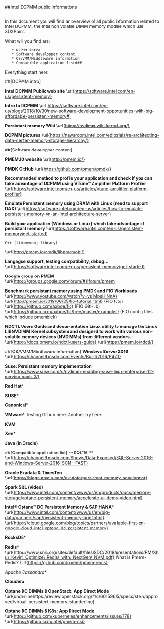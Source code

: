##Intel DCPMM public informations 
##
In this document you will find an overview of all public information related to Intel DCPMM, the Intel non volatile DIMM memory module which use 3DXPoint.

What will you find are:

       * DCPMM intro
       * Software developper content
       * OS/VMM/Middleware information
       * Compatible application list###
Everything start here:

##[DCPMM intro]

**Intel DCPMM Public web site**
\url{https://software.intel.com/en-us/persistent-memory}

**Intro to DCPMM**
\url{https://software.intel.com/en-us/blogs/2018/10/30/new-software-development-opportunities-with-big-affordable-persistent-memory#}

**Persistant memory Wiki**
\url{https://nvdimm.wiki.kernel.org/}

**DCPMM pictures**
\url{https://newsroom.intel.com/editorials/re-architecting-data-center-memory-storage-hierarchy/}

##[Software developper content]

**PMEM.IO website**
\url{http://pmem.io/}

**PMDK GitHub**
\url{https://github.com/pmem/pmdk/}

**Recommanded method to profile your application and check if you can take advantage of DCPMM using VTune™ Amplifier Platform Profiler**
\url{https://software.intel.com/en-us/articles/vtune-amplifier-platform-profiler}

**Emulate Persistent memory using DRAM with Linux (need to support DAX)**
\url{https://software.intel.com/en-us/articles/how-to-emulate-persistent-memory-on-an-intel-architecture-server} 

**Build your application (Windows or Linux) which take advantage of persistant memory**
\url{https://software.intel.com/en-us/persistent-memory/get-started}

    C++ (libpmemobj library)
\url{http://pmem.io/pmdk/libpmemobj/}

**Langague support, testing compatibility, debug...**
\url{https://software.intel.com/en-us/persistent-memory/get-started}

**Google group on PMEM**
\url{https://groups.google.com/forum/#}!forum/pmem

**Benchmark persistant memory using PMDK and FIO Workloads**
\url{https://www.youtube.com/watch?v=vs1MpsHiNnA}
\url{http://pmem.io/2018/06/25/fio-tutorial.html} (FIO tuto)
\url{https://github.com/axboe/fio} (FIO GitHub)
\url{https://github.com/axboe/fio/tree/master/examples} (FIO config files which include pmemblck)


**NDCTL Users Guide and documentation**
**Linux utility to manage the Linux LIBNVDIMM Kernel subsystem and designed to work with various non-volatile memory devices (NVDIMMs) from different vendors.**
\url{https://docs.pmem.io/ndctl-users-guide}
\url{https://pmem.io/ndctl/}

##[OS/VMM/Middleware information]
**Windows Server 2016**
\url{https://channel9.msdn.com/Events/Build/2016/P470}

**Suse: Persistant memory implementation**
\url{https://www.suse.com/c/nvdimm-enabling-suse-linux-enterprise-12-service-pack-2/}

**Red Hat***

**SUSE***

**Canonical***

**VMware***
Testing Github here.
Another try here.

**KVM**

**Xen***

**Java (in Oracle)**


##[Compatible application list]
**SQL'16 **
\url{https://channel9.msdn.com/Shows/Data-Exposed/SQL-Server-2016-and-Windows-Server-2016-SCM--FAST}

**Oracle Exadata \& TimesTen**
\url{https://blogs.oracle.com/exadata/persistent-memory-accelerator} 

**Spark SQL (video)**
\url{https://www.intel.com/content/www/us/en/products/docs/memory-storage/optane-persistent-memory/accelerate-ai-demo-video.html}

**Intel® Optane™ DC Persistent Memory \& SAP HANA***
\url{https://www.intel.com/content/www/us/en/big-data/partners/sap/persistent-memory-brief.html}
\url{https://cloud.google.com/blog/topics/partners/available-first-on-google-cloud-intel-optane-dc-persistent-memory}

**RocksDB***

**Redis***
\url{https://www.snia.org/sites/default/files/SDC/2018/presentations/PM/Shu\_Kevin\_Optimize\_Redis\_with\_NextGen\_NVM.pdf}
What is Pmem-Redis?
\url{https://github.com/pmem/pmem-redis}

**Apache* Cassandra**


**Cloudera**


**Optane DC DIMMs \& OpenStack: App Direct Mode**
\url{underlinehttps://review.openstack.org/#/c/601596/5/specs/stein/approved/virtual-persistent-memory.rstunderline}


**Optane DC DIMMs \& K8s: App Direct Mode**
\url{https://github.com/kubernetes/enhancements/issues/178}
\url{https://github.com/intel/pmem-csi}
